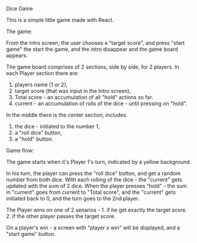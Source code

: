 Dice Game

This is a simple little game made with React.

The game:

From the intro screen, the user chooses a "target score", and press "start game" the start the game, and the intro disappear and the game board appears.

The game board comprises of 2 sections, side by side, for 2 players.
In each Player section there are:

1. players name (1 or 2),
2. target score (that was input in the Intro screen),
3. Total score - an accumulation of all "hold" actions so far.
4. current - an accumulation of rolls of the dice - until pressing on "hold".

In the middle there is the center section, includes:

1. the dice - initiated to the number 1,
2. a "roll dice" button,
3. a "hold" button.

Game flow:

The game starts when it's Player 1's turn, indicated by a yellow background.

In his turn, the player can press the "roll dice" button, and get a random number from both dice.
With each rolling of the dice - the "current" gets updated with the sum of 2 dice.
When the player presses "hold" - the sum in "current" goes from current to "Total score", and the "current" gets initiated back to 0, and the turn goes to the 2nd player.

The Player wins on one of 2 senarios - 1. if he get exactly the target score. 2. if the other player passes the target score.

On a player's win - a screen with "player x win" will be displayed, and a "start game" button.
